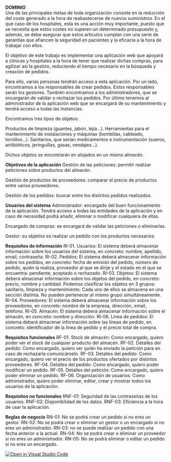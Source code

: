 **DOMINIO** <br />
Una de las principales metas de toda organización consiste en la reducción del coste generado a la hora de reabastecerse de nuevos suministros. En el que caso de los hospitales, esta es una acción muy importante, puesto que se necesita que estos costes no superen un determinado presupuesto y, además, se debe asegurar que estos artículos cumplan con una serie de garantías que afiancen la seguridad en pacientes y la eficacia a la hora de trabajar con ellos.

El objetivo de este trabajo es implementar una aplicación web que apoyará a clínicas y hospitales a la hora de tener que realizar dichas compras, para agilizar así la gestión, reduciendo el tiempo necesario en la búsqueda y creación de pedidos.

Para ello, varias personas tendrán acceso a esta aplicación. Por un lado, encontramos a los responsables de crear pedidos. Estos responsables serán los gestores. También encontramos a los administradores, que se encargarán de validar o rechazar los pedidos.
Por último tenemos al administrador de la aplicación web que se encargará de su mantenimiento y tendrá acceso a todas las instancias.

Encontramos tres tipos de objetos: 

Productos de limpieza (guantes, jabón, lejía…).
Herramientas para el mantenimiento de instalaciones y máquinas (bombillas, cableado, tornillos…).
Sanitarios, que serían medicamentos e instrumentación (sueros, antibióticos, jeringuillas, gasas, vendajes…).

Dichos objetos se encontrarán en alojados en un mismo almacén.

**Objetivos de la aplicación**
Gestión de las peticiones: permitir realizar peticiones sobre productos del almacén.

Gestión de productos de proveedores: comparar el precio de productos entre varios proveedores.

Gestión de los pedidos: buscar entre los distintos pedidos realizados.

**Usuarios del sistema**
Administrador: encargado del buen funcionamiento de la aplicación. Tendrá acceso a todas las entidades de la aplicación y en caso de necesidad podrá añadir, eliminar o modificar cualquiera de ellas.

Encargado de compras: se encargará de validar las peticiones o eliminarlas.

Gestor: su objetivo es realizar un pedido con los productos necesarios.

**Requisitos de información**
RI-01. Usuarios:  El sistema deberá almacenar información sobre los usuarios del sistema, en concreto: nombre, apellido, email, contraseña.
RI-02. Pedidos: El sistema deberá almacenar información sobre los pedidos, en concreto: fecha de emisión del pedido, número de pedido, quién la realiza, proveedor al que se dirije y el estado en el que se encuentra: pendiente, aceptado o rechazado.
RI-03. Objetos:  El sistema deberá almacenar información sobre los objetos del pedido, en concreto: precio, nombre y cantidad. Podemos clasificar los objetos en 3 grupos: sanitario, limpieza y mantenimiento. Cada uno de ellos se almacena en una sección distinta. No pueden pertenecer al mismo grupo simultáneamente.
RI-04. Proveedores:  El sistema deberá almacenar información sobre los proveedores, en concreto: nombre de la empresa, dirección, email, teléfono.
RI-05. Almacén:  El sistema deberá almacenar información sobre el almacén, en concreto: nombre y dirección.
RI-06. Línea de pedidos: El sistema deberá almacenar información sobre las líneas de pedido, en concreto: identificador de la línea de pedido y el precio total de compra.

**Requisitos funcionales** 
RF-01. Stock de almacén: Como encargado, quiero poder ver el stock de cualquier producto del almacén.
RF-02. Detalles del pedido: Como encargado, quiero ver quién ha enviado la petición para en caso de rechazarla comunicárselo.
RF-03. Detalles del pedido: Como encargado, quiero ver el precio de los productos ofertados por distintos proveedores.
RF-04. Detalles del pedido: Como encargado, quiero poder modificar un pedido.
RF-05. Detalles del petición: Como encargado, quiero poder eliminar un pedido.
RF-06. Organización de usuarios: Como administrador, quiero poder eliminar, editar, crear y mostrar todos los usuarios de la aplicación.

**Requisitos no funcionales**
RNF-01: Seguridad de las contraseñas de los usuarios.
RNF-02: Disponibilidad de los datos.
RNF-03: Eficiencia a la hora de usar la aplicación.

**Reglas de negocio**
RN-01: No se podrá crear un pedido si no eres un gestor.
RN-02: No se podrá crear o eliminar un gestor o un encargado si no eres un administrador.
RN-03: no se puede realizar un pedido con una fecha anterior a la actual. 
RN-04: No se podrá crear o eliminar un proveedor si no eres un administrador.
RN-05: No se podrá eliminar o editar un pedido si no eres un encargado.

[![Open in Visual Studio Code](https://classroom.github.com/assets/open-in-vscode-c66648af7eb3fe8bc4f294546bfd86ef473780cde1dea487d3c4ff354943c9ae.svg)](https://classroom.github.com/online_ide?assignment_repo_id=10479728&assignment_repo_type=AssignmentRepo)




